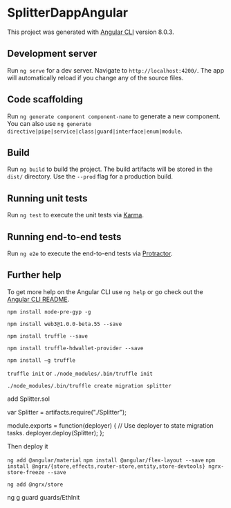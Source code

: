 # SplitterDappAngular

This project was generated with [Angular CLI](https://github.com/angular/angular-cli) version 8.0.3.

## Development server

Run `ng serve` for a dev server. Navigate to `http://localhost:4200/`. The app will automatically reload if you change any of the source files.

## Code scaffolding

Run `ng generate component component-name` to generate a new component. You can also use `ng generate directive|pipe|service|class|guard|interface|enum|module`.

## Build

Run `ng build` to build the project. The build artifacts will be stored in the `dist/` directory. Use the `--prod` flag for a production build.

## Running unit tests

Run `ng test` to execute the unit tests via [Karma](https://karma-runner.github.io).

## Running end-to-end tests

Run `ng e2e` to execute the end-to-end tests via [Protractor](http://www.protractortest.org/).

## Further help

To get more help on the Angular CLI use `ng help` or go check out the [Angular CLI README](https://github.com/angular/angular-cli/blob/master/README.md).


`npm install node-pre-gyp -g`

`npm install web3@1.0.0-beta.55 --save`

`npm install truffle --save`

`npm install truffle-hdwallet-provider --save`



`npm install –g truffle`

`truffle init` 
or
`./node_modules/.bin/truffle init`

`./node_modules/.bin/truffle create migration splitter`

add Splitter.sol

var Splitter = artifacts.require("./Splitter");

module.exports = function(deployer) {
  // Use deployer to state migration tasks.
  deployer.deploy(Splitter);
};

Then deploy it

`ng add @angular/material`
`npm install @angular/flex-layout --save`
`npm install @ngrx/{store,effects,router-store,entity,store-devtools} ngrx-store-freeze --save`

`ng add @ngrx/store`


ng g guard guards/EthInit